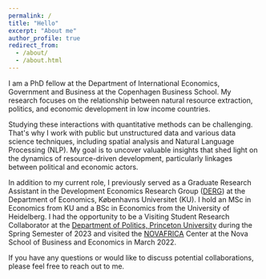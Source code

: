 ```yaml
---
permalink: /
title: "Hello"
excerpt: "About me"
author_profile: true
redirect_from: 
  - /about/
  - /about.html
---
```

I am a PhD fellow at the Department of International Economics, Government and Business at the Copenhagen Business School. My research focuses on the relationship between natural resource extraction, politics, and economic development in low income countries.

Studying these  interactions with quantitative methods can be challenging. That's why I work with public but unstructured data and various data science techniques, including spatial analysis and Natural Language Processing (NLP). My goal is to uncover valuable insights that shed light on the dynamics of resource-driven development, particularly linkages between political and economic actors.

In addition to my current role, I previously served as a Graduate Research Assistant in the Development Economics Research Group ([DERG](https://www.econ.ku.dk/derg/)) at the Department of Economics, Københavns Universitet (KU). I hold an MSc in Economics from KU and a BSc in Economics from the University of Heidelberg.  I had the opportunity to be a Visiting Student Research Collaborator at the [Department of Politics, Princeton University](https://politics.princeton.edu/) during the Spring Semester of 2023 and visited the [NOVAFRICA](https://novafrica.org/) Center at the Nova School of Business and Economics in March 2022.

If you have any questions or would like to discuss potential collaborations, please feel free to reach out to me.

